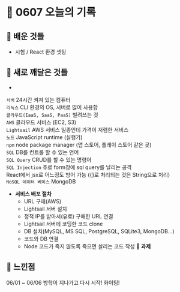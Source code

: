 # 🧸 0607 오늘의 기록
## 💙 배운 것들
* 시험 / React 환경 셋팅

## 💚 새로 깨달은 것들
* 
`서버` 24시간 켜져 있는 컴퓨터   
`리눅스` CLI 환경의 OS, 서버로 많이 사용함   
`클라우드(IaaS, SaaS, PaaS)` 빌려쓰는 것   
`AWS` 클라우드 서비스 (EC2, S3)   
`Lightsail` AWS 서비스 일종인데 가격이 저렴한 서비스   
`노드` JavaScript runtime (실행기)   
`npm` node package manager (앱 스토어, 플레이 스토어 같은 곳)   
`SQL` DB를 컨트롤 할 수 있는 언어   
`SQL Query` CRUD를 할 수 있는 명령어   
`SQL Injection` 주로 form창에 sql query를 날리는 공격   
React에서 jsx로 어느정도 방어 가능 ({}로 처리되는 것은 String으로 처리)   
`NoSQL 데이터 베이스` MongoDB   

* **서비스 배포 절차**
  - URL 구매(AWS)
  - Lightsail 서버 설치
  - 정적 IP를 받아서(유료) 구매한 URL 연결
  - Lightsail 서버에 코딩한 코드 clone
  - DB 설치(MySQL, MS SQL, PostgreSQL, SQLite3, MongoDB...)
  - 코드와 DB 연결
  - Node 코드가 죽지 않도록 죽으면 살리는 코드 작성
**📍 과제**

## 💜 느낀점
06/01 ~ 06/06 방학이 지나가고 다시 시작! 화이팅!

